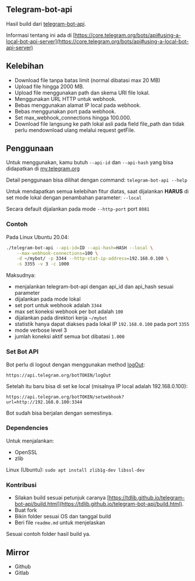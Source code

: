 ## Telegram-bot-api

Hasil build dari [telegram-bot-api](https://github.com/tdlib/telegram-bot-api).

Informasi tentang ini ada di [https://core.telegram.org/bots/api#using-a-local-bot-api-server](https://core.telegram.org/bots/api#using-a-local-bot-api-server)

## Kelebihan

- Download file tanpa batas limit (normal dibatasi max 20 MB)
- Upload file hingga 2000 MB.
- Upload file menggunakan path dan skema URI file lokal.
- Menggunakan URL HTTP untuk webhook.
- Bebas menggunakan alamat IP local pada webhook.
- Bebas menggunakan port pada webhook.
- Set max_webhook_connections hingga 100.000.
- Download file langsung ke path lokal asli pada field file_path dan tidak perlu mendownload ulang melalui request getFile.

## Penggunaan

Untuk menggunakan, kamu butuh `--api-id` dan `--api-hash` yang bisa didapatkan di [my.telegram.org](https://my.telegram.org)

Detail penggunaan bisa dilihat dengan command: `telegram-bot-api --help`

Untuk mendapatkan semua kelebihan fitur diatas, saat dijalankan **HARUS** di set mode lokal dengan penambahan parameter: `--local`

Secara default dijalankan pada mode `--http-port` port `8081`

### Contoh

Pada Linux Ubuntu 20.04:

```bash
./telegram-bot-api --api-id=ID --api-hash=HASH --local \
    --max-webhook-connections=100 \
    -d ~/mybot/ -p 3344 --http-stat-ip-address=192.168.0.100 \
    -s 3355 -v 3 -c 1000
```

Maksudnya:

- menjalankan telegram-bot-api dengan api_id dan api_hash sesuai parameter
- dijalankan pada mode lokal
- set port untuk webhook adalah `3344`
- max set koneksi webhook per bot adalah `100`
- dijalankan pada direktori kerja `~/mybot`
- statistik hanya dapat diakses pada lokal IP `192.168.0.100` pada port `3355`
- mode verbose level 3
- jumlah koneksi aktif semua bot dibatasi `1.000`

### Set Bot API

Bot perlu di logout dengan menggunakan method [logOut](https://core.telegram.org/bots/api#logout):

    https://api.telegram.org/botTOKEN/logOut

Setelah itu baru bisa di set ke local (misalnya IP local adalah 192.168.0.100):

    https://api.telegram.org/botTOKEN/setwebhook?url=http://192.168.0.100:3344

Bot sudah bisa berjalan dengan semestinya.    

### Dependencies

Untuk menjalankan:

- OpenSSL
- zlib

Linux (Ubuntu): `sudo apt install zlib1g-dev libssl-dev`

### Kontribusi

- Silakan build sesuai petunjuk caranya [https://tdlib.github.io/telegram-bot-api/build.html](https://tdlib.github.io/telegram-bot-api/build.html).
- Buat fork
- Bikin folder sesuai OS dan tanggal build
- Beri file `readme.md` untuk menjelaskan

Sesuai contoh folder hasil build ya.

## Mirror

- Github
- Gitlab